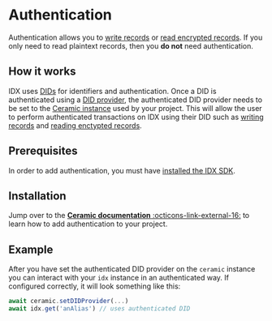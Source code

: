 # Authentication

Authentication allows you to [write records](writing.md) or [read encrypted records](reading.md). If you only need to read plaintext records, then you **do not** need authentication.

## **How it works**

IDX uses [DIDs](../reference/dependency-apis.md#did) for identifiers and authentication. Once a DID is authenticated using a [DID provider](../reference/dependency-apis.md#didprovider), the authenticated DID provider needs to be set to the [Ceramic instance]() used by your project. This will allow the user to perform authenticated transactions on IDX using their DID such as [writing records](writing.md) and [reading enctypted records](reading.md).

## **Prerequisites**

In order to add authentication, you must have [installed the IDX SDK](../reference/idx.md).

## **Installation**

Jump over to the [**Ceramic documentation** :octicons-link-external-16:]() to learn how to add authentication to your project.

## **Example**

After you have set the authenticated DID provider on the `ceramic` instance you can interact with your `idx` instance in an authenticated way. If configured correctly, it will look something like this:

```js
await ceramic.setDIDProvider(...)
await idx.get('anAlias') // uses authenticated DID
```
